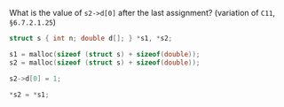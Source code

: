 What is the value of `s2->d[0]` after the last assignment? (variation of `C11`, `§6.7.2.1.25`)

```c
struct s { int n; double d[]; } *s1, *s2;

s1 = malloc(sizeof (struct s) + sizeof(double));
s2 = malloc(sizeof (struct s) + sizeof(double));

s2->d[0] = 1;

*s2 = *s1;
```
